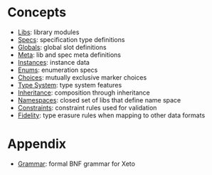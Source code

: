 # Concepts

- [Libs](Libs.md): library modules
- [Specs](Specs.md): specification type definitions
- [Globals](Globals.md): global slot definitions
- [Meta](Meta.md): lib and spec meta definitions
- [Instances](Instances.md): instance data
- [Enums](Enums.md): enumeration specs
- [Choices](Choices.md): mutually exclusive marker choices
- [Type System](TypeSystem.md): type system features
- [Inheritance](Inheritance.md): composition through inheritance
- [Namespaces](Namespaces.md): closed set of libs that define name space
- [Constraints](Constraints.md): constraint rules used for validation
- [Fidelity](Fidelity.md): type erasure rules when mapping to other data formats

# Appendix

- [Grammar](Grammar.md): formal BNF grammar for Xeto

